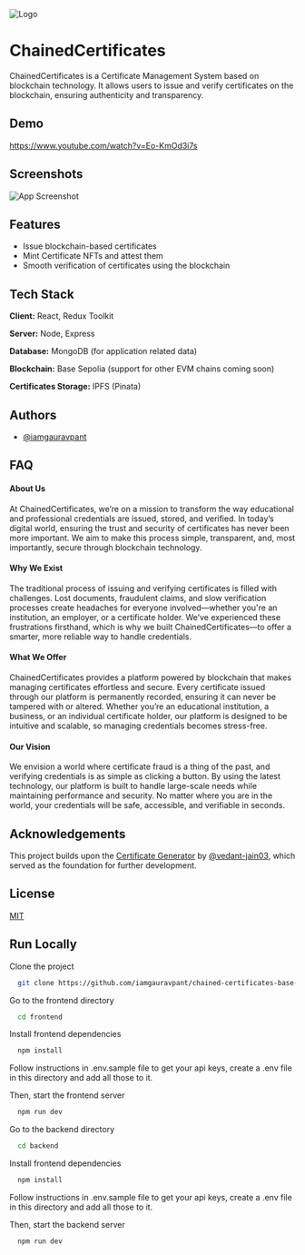 
![Logo](https://chained-certificates.netlify.app/assets/logo-h4Vsy-ha.png)

# ChainedCertificates
ChainedCertificates is a Certificate Management System based on blockchain technology. It allows users to issue and verify certificates on the blockchain, ensuring authenticity and transparency.

## Demo

https://www.youtube.com/watch?v=Eo-KmOd3i7s

## Screenshots

![App Screenshot](https://via.placeholder.com/468x300?text=App+Screenshot+Here)


## Features

- Issue blockchain-based certificates
- Mint Certificate NFTs and attest them
- Smooth verification of certificates using the blockchain


## Tech Stack

**Client:** React, Redux Toolkit

**Server:** Node, Express

**Database:** MongoDB (for application related data)

**Blockchain:** Base Sepolia (support for other EVM chains coming soon)

**Certificates Storage:** IPFS (Pinata)

## Authors

- [@iamgauravpant](https://github.com/iamgauravpant)


## FAQ

#### About Us

At ChainedCertificates, we’re on a mission to transform the way educational and professional credentials are issued, stored, and verified. In today’s digital world, ensuring the trust and security of certificates has never been more important. We aim to make this process simple, transparent, and, most importantly, secure through blockchain technology.

#### Why We Exist

The traditional process of issuing and verifying certificates is filled with challenges. Lost documents, fraudulent claims, and slow verification processes create headaches for everyone involved—whether you're an institution, an employer, or a certificate holder. We’ve experienced these frustrations firsthand, which is why we built ChainedCertificates—to offer a smarter, more reliable way to handle credentials.

#### What We Offer

ChainedCertificates provides a platform powered by blockchain that makes managing certificates effortless and secure. Every certificate issued through our platform is permanently recorded, ensuring it can never be tampered with or altered. Whether you’re an educational institution, a business, or an individual certificate holder, our platform is designed to be intuitive and scalable, so managing credentials becomes stress-free.

#### Our Vision

We envision a world where certificate fraud is a thing of the past, and verifying credentials is as simple as clicking a button. By using the latest technology, our platform is built to handle large-scale needs while maintaining performance and security. No matter where you are in the world, your credentials will be safe, accessible, and verifiable in seconds.

## Acknowledgements

This project builds upon the [Certificate Generator](https://github.com/vedant-jain03/certificate-generator/) by [@vedant-jain03](https://github.com/vedant-jain03), which served as the foundation for further development.

## License

[MIT](https://choosealicense.com/licenses/mit/)


## Run Locally

Clone the project

```bash
  git clone https://github.com/iamgauravpant/chained-certificates-base-buildathon
```

Go to the frontend directory

```bash
  cd frontend
```

Install frontend dependencies

```bash
  npm install
```

Follow instructions in .env.sample file to get your api keys, create a .env file in this directory and add all those to it.


Then, start the frontend server

```bash
  npm run dev
```


Go to the backend directory

```bash
  cd backend
```

Install frontend dependencies

```bash
  npm install
```

Follow instructions in .env.sample file to get your api keys, create a .env file in this directory and add all those to it.


Then, start the backend server

```bash
  npm run dev
```





